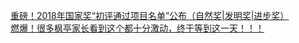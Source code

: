   
[重磅！2018年国家奖“初评通过项目名单”公布（自然奖|发明奖|进步奖）](http://www.dianyue.me/archives/052/3vqame4r6k45laaa/)  
[燃爆！很多枫亭家长看到这个都十分激动，终于等到这一天！！！](http://www.dianyue.me/archives/954/3lnvjwcidt2er8k7/)